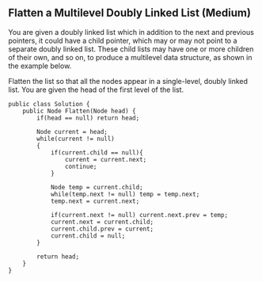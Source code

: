 ## Flatten a Multilevel Doubly Linked List (Medium)
You are given a doubly linked list which in addition to the next and previous pointers, it could have a child pointer, which may or may not point to a separate doubly linked list. These child lists may have one or more children of their own, and so on, to produce a multilevel data structure, as shown in the example below.

Flatten the list so that all the nodes appear in a single-level, doubly linked list. You are given the head of the first level of the list.

```
public class Solution {
    public Node Flatten(Node head) {
        if(head == null) return head;
        
        Node current = head;
        while(current != null)
        {
            if(current.child == null){
                current = current.next;
                continue;
            }
            
            Node temp = current.child;
            while(temp.next != null) temp = temp.next;
            temp.next = current.next;
            
            if(current.next != null) current.next.prev = temp;
            current.next = current.child;
            current.child.prev = current;
            current.child = null;
        }
        
        return head;
    }
}
```
